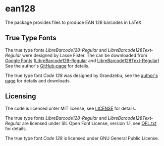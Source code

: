# ean128
The package provides files to produce EAN 128 barcodes in LaTeX.

## True Type Fonts
The true type fonts _LibreBarcode128-Regular_ and _LibreBarcode128Text-Regular_ were
designed by Lasse Fister. The can be downloaded from [Google Fonts](https://fonts.google.com)
([LibreBarcode128-Regular](https://fonts.google.com/specimen/Libre+Barcode+128)
and [LibreBarcode128Text-Regular](https://fonts.google.com/specimen/Libre+Barcode+128+Text))
See the author's [GitHub-page](https://github.com/graphicore/librebarcode) for details.

The true type font _Code 128_ was designed by Grandzebu, see the 
[author's page](http://grandzebu.net/informatique/codbar-en/code128.htm) for details and
downloads.


## Licensing
The code is licensed unter MIT license, see [LICENSE](./LICENSE) for details.

The true type fonts _LibreBarcode128-Regular_ and _LibreBarcode128Text-Regular_ are licensed
under SIL Open Font License, version 1.1, see [OFL.txt](./OFL.txt) for details.

The true type font _Code 128_ is licensed under GNU General Public License.

